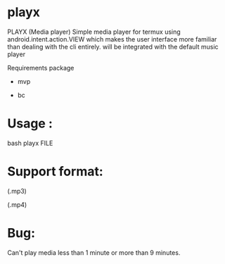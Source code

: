 # playx

PLAYX (Media player) Simple media player for termux using android.intent.action.VIEW which makes the user interface more familiar than dealing with the cli entirely. will be integrated with the default music player 

Requirements package 
- mvp

- bc

# Usage :

bash playx FILE

# Support format:
(.mp3)

(.mp4)

# Bug:
Can't play media less than 1 minute or more than 9 minutes.
